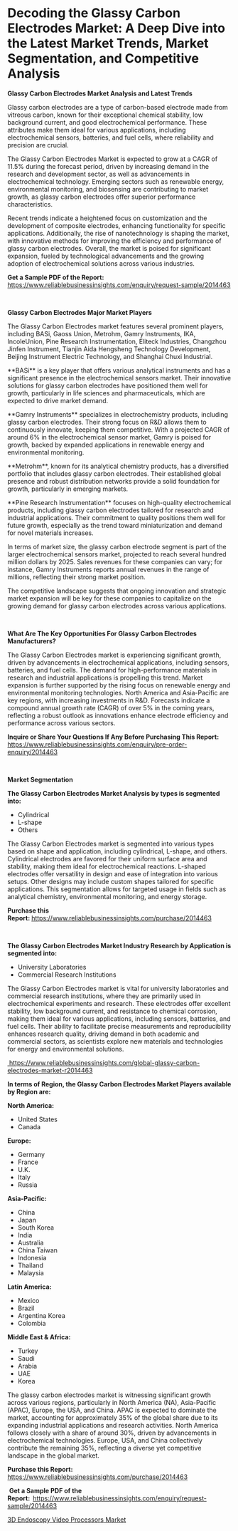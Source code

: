 <p><h1>Decoding the Glassy Carbon Electrodes Market: A Deep Dive into the Latest Market Trends, Market Segmentation, and Competitive Analysis</h1></p><p><strong>Glassy Carbon Electrodes Market Analysis and Latest Trends</strong></p>
<p><p>Glassy carbon electrodes are a type of carbon-based electrode made from vitreous carbon, known for their exceptional chemical stability, low background current, and good electrochemical performance. These attributes make them ideal for various applications, including electrochemical sensors, batteries, and fuel cells, where reliability and precision are crucial.</p><p>The Glassy Carbon Electrodes Market is expected to grow at a CAGR of 11.5% during the forecast period, driven by increasing demand in the research and development sector, as well as advancements in electrochemical technology. Emerging sectors such as renewable energy, environmental monitoring, and biosensing are contributing to market growth, as glassy carbon electrodes offer superior performance characteristics. </p><p>Recent trends indicate a heightened focus on customization and the development of composite electrodes, enhancing functionality for specific applications. Additionally, the rise of nanotechnology is shaping the market, with innovative methods for improving the efficiency and performance of glassy carbon electrodes. Overall, the market is poised for significant expansion, fueled by technological advancements and the growing adoption of electrochemical solutions across various industries.</p></p>
<p><strong>Get a Sample PDF of the Report:&nbsp;</strong> <a href="https://www.reliablebusinessinsights.com/enquiry/request-sample/2014463?utm_campaign=2239&utm_medium=2&utm_source=Github&utm_content=ia&utm_term=29032025&utm_id=glassy-carbon-electrodes">https://www.reliablebusinessinsights.com/enquiry/request-sample/2014463</a></p>
<p>&nbsp;</p>
<p><strong>Glassy Carbon Electrodes Major Market Players</strong></p>
<p><p>The Glassy Carbon Electrodes market features several prominent players, including BASi, Gaoss Union, Metrohm, Gamry Instruments, IKA, IncoleUnion, Pine Research Instrumentation, Eliteck Industries, Changzhou Jinfen Instrument, Tianjin Aida Hengsheng Technology Development, Beijing Instrument Electric Technology, and Shanghai Chuxi Industrial. </p><p>**BASi** is a key player that offers various analytical instruments and has a significant presence in the electrochemical sensors market. Their innovative solutions for glassy carbon electrodes have positioned them well for growth, particularly in life sciences and pharmaceuticals, which are expected to drive market demand.</p><p>**Gamry Instruments** specializes in electrochemistry products, including glassy carbon electrodes. Their strong focus on R&D allows them to continuously innovate, keeping them competitive. With a projected CAGR of around 6% in the electrochemical sensor market, Gamry is poised for growth, backed by expanded applications in renewable energy and environmental monitoring.</p><p>**Metrohm**, known for its analytical chemistry products, has a diversified portfolio that includes glassy carbon electrodes. Their established global presence and robust distribution networks provide a solid foundation for growth, particularly in emerging markets.</p><p>**Pine Research Instrumentation** focuses on high-quality electrochemical products, including glassy carbon electrodes tailored for research and industrial applications. Their commitment to quality positions them well for future growth, especially as the trend toward miniaturization and demand for novel materials increases.</p><p>In terms of market size, the glassy carbon electrode segment is part of the larger electrochemical sensors market, projected to reach several hundred million dollars by 2025. Sales revenues for these companies can vary; for instance, Gamry Instruments reports annual revenues in the range of millions, reflecting their strong market position.</p><p>The competitive landscape suggests that ongoing innovation and strategic market expansion will be key for these companies to capitalize on the growing demand for glassy carbon electrodes across various applications.</p></p>
<p>&nbsp;</p>
<p><strong>What Are The Key Opportunities For Glassy Carbon Electrodes Manufacturers?</strong></p>
<p><p>The Glassy Carbon Electrodes market is experiencing significant growth, driven by advancements in electrochemical applications, including sensors, batteries, and fuel cells. The demand for high-performance materials in research and industrial applications is propelling this trend. Market expansion is further supported by the rising focus on renewable energy and environmental monitoring technologies. North America and Asia-Pacific are key regions, with increasing investments in R&D. Forecasts indicate a compound annual growth rate (CAGR) of over 5% in the coming years, reflecting a robust outlook as innovations enhance electrode efficiency and performance across various sectors.</p></p>
<p><strong>Inquire or Share Your Questions If Any Before Purchasing This Report:</strong> <a href="https://www.reliablebusinessinsights.com/enquiry/pre-order-enquiry/2014463?utm_campaign=2239&utm_medium=2&utm_source=Github&utm_content=ia&utm_term=29032025&utm_id=glassy-carbon-electrodes">https://www.reliablebusinessinsights.com/enquiry/pre-order-enquiry/2014463</a></p>
<p>&nbsp;</p>
<p><strong>Market Segmentation</strong></p>
<p><strong>The Glassy Carbon Electrodes Market Analysis by types is segmented into:</strong></p>
<p><ul><li>Cylindrical</li><li>L-shape</li><li>Others</li></ul></p>
<p><p>The Glassy Carbon Electrodes market is segmented into various types based on shape and application, including cylindrical, L-shape, and others. Cylindrical electrodes are favored for their uniform surface area and stability, making them ideal for electrochemical reactions. L-shaped electrodes offer versatility in design and ease of integration into various setups. Other designs may include custom shapes tailored for specific applications. This segmentation allows for targeted usage in fields such as analytical chemistry, environmental monitoring, and energy storage.</p></p>
<p><strong>Purchase this Report:&nbsp;</strong><a href="https://www.reliablebusinessinsights.com/purchase/2014463?utm_campaign=2239&utm_medium=2&utm_source=Github&utm_content=ia&utm_term=29032025&utm_id=glassy-carbon-electrodes">https://www.reliablebusinessinsights.com/purchase/2014463</a></p>
<p>&nbsp;</p>
<p><strong>The Glassy Carbon Electrodes Market Industry Research by Application is segmented into:</strong></p>
<p><ul><li>University Laboratories</li><li>Commercial Research Institutions</li></ul></p>
<p><p>The Glassy Carbon Electrodes market is vital for university laboratories and commercial research institutions, where they are primarily used in electrochemical experiments and research. These electrodes offer excellent stability, low background current, and resistance to chemical corrosion, making them ideal for various applications, including sensors, batteries, and fuel cells. Their ability to facilitate precise measurements and reproducibility enhances research quality, driving demand in both academic and commercial sectors, as scientists explore new materials and technologies for energy and environmental solutions.</p></p>
<p><a href="https://www.reliablebusinessinsights.com/global-glassy-carbon-electrodes-market-r2014463?utm_campaign=2239&utm_medium=2&utm_source=Github&utm_content=ia&utm_term=29032025&utm_id=glassy-carbon-electrodes">&nbsp;https://www.reliablebusinessinsights.com/global-glassy-carbon-electrodes-market-r2014463</a></p>
<p><strong>In terms of Region, the Glassy Carbon Electrodes Market Players available by Region are:</strong></p>
<p>
    <p> <strong> North America: </strong>
        <ul>
            <li>United States</li>
            <li>Canada</li>
        </ul>
        </p> 
    <p> <strong> Europe: </strong>
        <ul>
            <li>Germany</li>
            <li>France</li>
            <li>U.K.</li>
            <li>Italy</li>
            <li>Russia</li>
        </ul>
        </p> 
    <p> <strong> Asia-Pacific: </strong>
        <ul>
            <li>China</li>
            <li>Japan</li>
            <li>South Korea</li>
            <li>India</li>
            <li>Australia</li>
            <li>China Taiwan</li>
            <li>Indonesia</li>
            <li>Thailand</li>
            <li>Malaysia</li>
        </ul>
        </p> 
    <p> <strong> Latin America: </strong>
        <ul>
            <li>Mexico</li>
            <li>Brazil</li>
            <li>Argentina Korea</li>
            <li>Colombia</li>
        </ul>
        </p> 
    <p> <strong> Middle East & Africa: </strong>
        <ul>
            <li>Turkey</li>
            <li>Saudi</li>
            <li>Arabia</li>
            <li>UAE</li>
            <li>Korea</li>
        </ul>
    </p>
    </p>
<p><p>The glassy carbon electrodes market is witnessing significant growth across various regions, particularly in North America (NA), Asia-Pacific (APAC), Europe, the USA, and China. APAC is expected to dominate the market, accounting for approximately 35% of the global share due to its expanding industrial applications and research activities. North America follows closely with a share of around 30%, driven by advancements in electrochemical technologies. Europe, USA, and China collectively contribute the remaining 35%, reflecting a diverse yet competitive landscape in the global market.</p></p>
<p><strong>Purchase this Report: </strong><a href="https://www.reliablebusinessinsights.com/purchase/2014463?utm_campaign=2239&utm_medium=2&utm_source=Github&utm_content=ia&utm_term=29032025&utm_id=glassy-carbon-electrodes">https://www.reliablebusinessinsights.com/purchase/2014463</a></p>
<p>&nbsp;<strong>Get a Sample PDF of the Report:&nbsp;&nbsp;</strong><a href="https://www.reliablebusinessinsights.com/enquiry/request-sample/2014463?utm_campaign=2239&utm_medium=2&utm_source=Github&utm_content=ia&utm_term=29032025&utm_id=glassy-carbon-electrodes">https://www.reliablebusinessinsights.com/enquiry/request-sample/2014463</a></p>
<p><strong></strong></p>
<p><p><a href="https://github.com/JubayerMia832/Market-Research-Report-List-2/blob/main/3d-endoscopy-video-processors-market.md?utm_campaign=2239&utm_medium=2&utm_source=Github&utm_content=ia&utm_term=29032025&utm_id=glassy-carbon-electrodes">3D Endoscopy Video Processors Market</a></p></p>